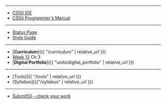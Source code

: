 ***
* [CS50 IDE](https://ide.cs50.io/)
* [CS50 Programmer's Manual](https://man.cs50.io/)

***

* <a href="https://cs50.statuspage.io/" target="_blank">Status Page</a>
* <a href="https://cs50.readthedocs.io/style/c/" target="_blank">Style Guide</a>

***

* [**Curriculum**]({{ "/curriculum" | relative_url }})
* [Week 12](weeks/week12.md) Ch 3
* [**Digital Portfolio**]({{ "units/digital_portfolio" | relative_url }})
<!-- * [Problems by Unit]({{ "problems" | relative_url}}) -->

***

* [Tools]({{ "/tools" | relative_url }})
* [Syllabus]({{"/syllabus" | relative_url }})

***

* <a href="https://submit.cs50.io" target="_blank">Submit50 - check your work</a>


